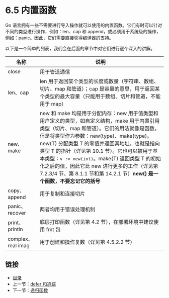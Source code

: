 # 6.5 内置函数

Go 语言拥有一些不需要进行导入操作就可以使用的内置函数。它们有时可以针对不同的类型进行操作，例如：len、cap 和 append，或必须用于系统级的操作，例如：panic。因此，它们需要直接获得编译器的支持。

以下是一个简单的列表，我们会在后面的章节中对它们进行逐个深入的讲解。

|名称|说明|
|---|---|
|close|用于管道通信|
|len、cap|len 用于返回某个类型的长度或数量（字符串、数组、切片、map 和管道）；cap 是容量的意思，用于返回某个类型的最大容量（只能用于数组、切片和管道，不能用于 map）|
|new、make|new 和 make 均是用于分配内存：new 用于值类型和用户定义的类型，如自定义结构，make 用于内置引用类型（切片、map 和管道）。它们的用法就像是函数，但是将类型作为参数：new(type)、make(type)。new(T) 分配类型 T 的零值并返回其地址，也就是指向类型 T 的指针（详见第 10.1 节）。它也可以被用于基本类型：`v := new(int)`。make(T) 返回类型 T 的初始化之后的值，因此它比 new 进行更多的工作（详见第 7.2.3/4 节、第 8.1.1 节和第 14.2.1 节）**new() 是一个函数，不要忘记它的括号**|
|copy、append|用于复制和连接切片|
|panic、recover|两者均用于错误处理机制|
|print、println|底层打印函数（详见第 4.2 节），在部署环境中建议使用 fmt 包|
|complex、real imag|用于创建和操作复数（详见第 4.5.2.2 节）|

## 链接

- [目录](directory.md)
- 上一节：[defer 和追踪](06.4.md)
- 下一节：[递归函数](06.6.md)
